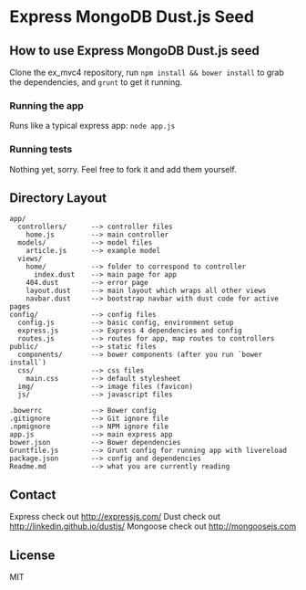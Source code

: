 # Express MongoDB Dust.js Seed


## How to use Express MongoDB Dust.js seed

Clone the ex_mvc4 repository, run `npm install && bower install` to grab the dependencies, and `grunt` to get it running.

### Running the app

Runs like a typical express app:
`node app.js`

### Running tests

Nothing yet, sorry. Feel free to fork it and add them yourself.

## Directory Layout
    app/
      controllers/      --> controller files
        home.js         --> main controller
      models/           --> model files
        article.js      --> example model
      views/
        home/           --> folder to correspond to controller
          index.dust    --> main page for app
        404.dust        --> error page
        layout.dust     --> main layout which wraps all other views
        navbar.dust     --> bootstrap navbar with dust code for active pages
    config/             --> config files
      config.js         --> basic config, environment setup
      express.js        --> Express 4 dependencies and config
      routes.js         --> routes for app, map routes to controllers
    public/             --> static files
      components/       --> bower components (after you run `bower install`)
      css/              --> css files
        main.css        --> default stylesheet
      img/              --> image files (favicon)
      js/               --> javascript files

    .bowerrc            --> Bower config
    .gitignore          --> Git ignore file
    .npmignore          --> NPM ignore file
    app.js              --> main express app
    bower.json          --> Bower dependencies
    Gruntfile.js        --> Grunt config for running app with livereload
    package.json        --> config and dependencies
    Readme.md           --> what you are currently reading


## Contact

Express check out http://expressjs.com/
Dust check out http://linkedin.github.io/dustjs/
Mongoose check out http://mongoosejs.com

## License
MIT
